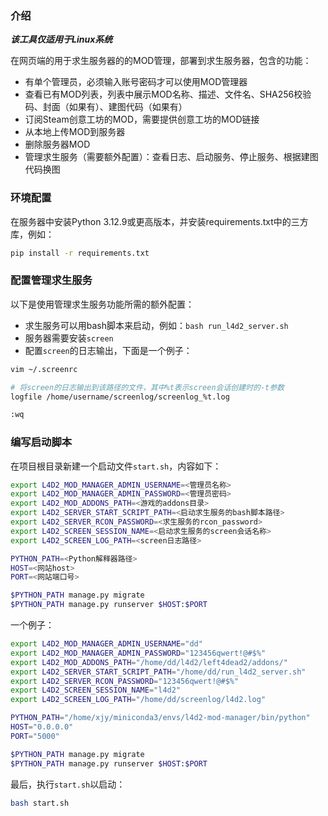 ### 介绍

***该工具仅适用于Linux系统***

在网页端的用于求生服务器的的MOD管理，部署到求生服务器，包含的功能：

- 有单个管理员，必须输入账号密码才可以使用MOD管理器
- 查看已有MOD列表，列表中展示MOD名称、描述、文件名、SHA256校验码、封面（如果有）、建图代码（如果有）
- 订阅Steam创意工坊的MOD，需要提供创意工坊的MOD链接
- 从本地上传MOD到服务器
- 删除服务器MOD
- 管理求生服务（需要额外配置）：查看日志、启动服务、停止服务、根据建图代码换图

### 环境配置

在服务器中安装Python 3.12.9或更高版本，并安装requirements.txt中的三方库，例如：

```bash
pip install -r requirements.txt
```

### 配置管理求生服务

以下是使用管理求生服务功能所需的额外配置：

- 求生服务可以用bash脚本来启动，例如：`bash run_l4d2_server.sh`
- 服务器需要安装`screen`
- 配置`screen`的日志输出，下面是一个例子：

```bash
vim ~/.screenrc

# 将screen的日志输出到该路径的文件，其中%t表示screen会话创建时的-t参数
logfile /home/username/screenlog/screenlog_%t.log

:wq
```

### 编写启动脚本

在项目根目录新建一个启动文件`start.sh`，内容如下：

```bash
export L4D2_MOD_MANAGER_ADMIN_USERNAME=<管理员名称>
export L4D2_MOD_MANAGER_ADMIN_PASSWORD=<管理员密码>
export L4D2_MOD_ADDONS_PATH=<游戏的addons目录>
export L4D2_SERVER_START_SCRIPT_PATH=<启动求生服务的bash脚本路径>
export L4D2_SERVER_RCON_PASSWORD=<求生服务的rcon_password>
export L4D2_SCREEN_SESSION_NAME=<启动求生服务的screen会话名称>
export L4D2_SCREEN_LOG_PATH=<screen日志路径>

PYTHON_PATH=<Python解释器路径>
HOST=<网站host>
PORT=<网站端口号>

$PYTHON_PATH manage.py migrate
$PYTHON_PATH manage.py runserver $HOST:$PORT
```

一个例子：

```bash
export L4D2_MOD_MANAGER_ADMIN_USERNAME="dd"
export L4D2_MOD_MANAGER_ADMIN_PASSWORD="123456qwert!@#$%"
export L4D2_MOD_ADDONS_PATH="/home/dd/l4d2/left4dead2/addons/"
export L4D2_SERVER_START_SCRIPT_PATH="/home/dd/run_l4d2_server.sh"
export L4D2_SERVER_RCON_PASSWORD="123456qwert!@#$%"
export L4D2_SCREEN_SESSION_NAME="l4d2"
export L4D2_SCREEN_LOG_PATH="/home/dd/screenlog/l4d2.log"

PYTHON_PATH="/home/xjy/miniconda3/envs/l4d2-mod-manager/bin/python"
HOST="0.0.0.0"
PORT="5000"

$PYTHON_PATH manage.py migrate
$PYTHON_PATH manage.py runserver $HOST:$PORT
```

最后，执行`start.sh`以启动：

```bash
bash start.sh
```

